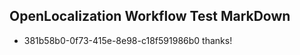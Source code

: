 ## OpenLocalization Workflow Test MarkDown
* 381b58b0-0f73-415e-8e98-c18f591986b0 thanks!

<!--HONumber=Aug16_HO5-->


